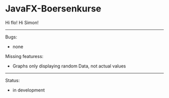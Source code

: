 # JavaFX-Boersenkurse

Hi flo!
Hi Simon!


---------------------------------------------------------------------------
Bugs:

- none
                               
Missing featuress:
- Graphs only displaying random Data, not actual values
 
----
Status:
- in development
